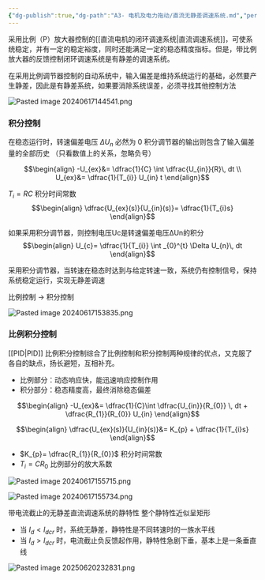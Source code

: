 ```yaml
---
{"dg-publish":true,"dg-path":"A3- 电机及电力拖动/直流无静差调速系统.md","permalink":"/A3- 电机及电力拖动/直流无静差调速系统/","dgPassFrontmatter":true,"noteIcon":"","created":"2024-05-15T20:20:48.758+08:00","updated":"2025-08-28T21:53:13.629+08:00"}
---
```



采用比例（P）放大器控制的[[直流电机的闭环调速系统\|直流调速系统]]，可使系统稳定，并有一定的稳定裕度，同时还能满足一定的稳态精度指标。但是，带比例放大器的反馈控制闭环调速系统是有静差的调速系统。

在采用比例调节器控制的自动系统中，输入偏差是维持系统运行的基础，必然要产生静差，因此是有静差系统，如果要消除系统误差，必须寻找其他控制方法

![Pasted image 20240617144541.png](/img/user/Functional%20files/Photo%20Resources/Pasted%20image%2020240617144541.png)

### 积分控制
在稳态运行时，转速偏差电压 $\Delta U_{n}$ 必然为 0
积分调节器的输出则包含了输入偏差量的全部历史
（只看数值上的关系，忽略负号）

$$\begin{align}
-U_{ex}&= \dfrac{1}{C} \int  \dfrac{U_{in}}{R}\, dt \\
U_{ex}&= \dfrac{1}{T_{i}} U_{in}  t
\end{align}$$

$T_{i}=RC$  积分时间常数
$$\begin{align}
\dfrac{U_{ex}(s)}{U_{in}(s)}= \dfrac{1}{T_{i}s}
\end{align}$$

如果采用积分调节器，则控制电压Uc是转速偏差电压∆Un的积分
$$\begin{align}
U_{c}= \dfrac{1}{T_{i}} \int _{0}^{t} \Delta U_{n}\, dt 
\end{align}$$

采用积分调节器，当转速在稳态时达到与给定转速一致，系统仍有控制信号，保持系统稳定运行，实现无静差调速

比例控制         $\to$     积分控制

![Pasted image 20240617153835.png](/img/user/Functional%20files/Photo%20Resources/Pasted%20image%2020240617153835.png)

### 比例积分控制
[[PID\|PID]]
比例积分控制综合了比例控制和积分控制两种规律的优点，又克服了各自的缺点，扬长避短，互相补充。
- 比例部分：动态响应快，能迅速响应控制作用
- 积分部分：稳态精度高，最终消除稳态偏差

$$\begin{align}
-U_{ex}&= \dfrac{1}{C}\int \dfrac{U_{in}}{R_{0}} \, dt + \dfrac{R_{1}}{R_{0}} U_{in}  
\end{align}$$

$$\begin{align}
\dfrac{U_{ex}(s)}{U_{in}(s)}&= K_{p} + \dfrac{1}{T_{i}s}
\end{align}$$
- $K_{p}= \dfrac{R_{1}}{R_{0}}$   积分时间常数
- $T_{i}= CR_{0}$  比例部分的放大系数


![Pasted image 20240617155715.png](/img/user/Functional%20files/Photo%20Resources/Pasted%20image%2020240617155715.png)


![Pasted image 20240617155734.png](/img/user/Functional%20files/Photo%20Resources/Pasted%20image%2020240617155734.png)


带电流截止的无静差直流调速系统的静特性
整个静特性近似呈矩形
- 当 $I_{d} < I_{dcr}$ 时，系统无静差，静特性是不同转速时的一族水平线
- 当 $I_{d} > I_{dcr}$  时，电流截止负反馈起作用，静特性急剧下垂，基本上是一条垂直线

![Pasted image 20250620232831.png](/img/user/Functional%20files/Photo%20Resources/Pasted%20image%2020250620232831.png)

